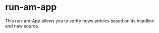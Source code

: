 # run-am-app
This run-am-App  allows you to verify news articles based on its headline and new source.
